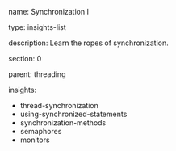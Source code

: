 name: Synchronization I

type: insights-list

description: Learn the ropes of synchronization.

section: 0

parent: threading

insights:
  - thread-synchronization
  - using-synchronized-statements
  - synchronization-methods
  - semaphores
  - monitors
 
